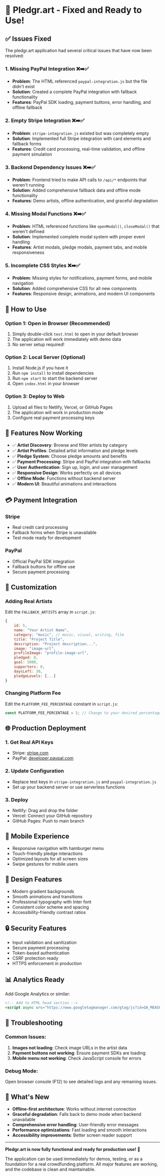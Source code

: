 # 🎨 Pledgr.art - Fixed and Ready to Use!

## ✅ Issues Fixed

The pledgr.art application had several critical issues that have now been resolved:

### 1. **Missing PayPal Integration** ❌➡️✅
- **Problem**: The HTML referenced `paypal-integration.js` but the file didn't exist
- **Solution**: Created a complete PayPal integration with fallback functionality
- **Features**: PayPal SDK loading, payment buttons, error handling, and offline fallback

### 2. **Empty Stripe Integration** ❌➡️✅
- **Problem**: `stripe-integration.js` existed but was completely empty
- **Solution**: Implemented full Stripe integration with card elements and fallback forms
- **Features**: Credit card processing, real-time validation, and offline payment simulation

### 3. **Backend Dependency Issues** ❌➡️✅
- **Problem**: Frontend tried to make API calls to `/api/*` endpoints that weren't running
- **Solution**: Added comprehensive fallback data and offline mode functionality
- **Features**: Demo artists, offline authentication, and graceful degradation

### 4. **Missing Modal Functions** ❌➡️✅
- **Problem**: HTML referenced functions like `openModal()`, `closeModal()` that weren't defined
- **Solution**: Implemented complete modal system with proper event handling
- **Features**: Artist modals, pledge modals, payment tabs, and mobile responsiveness

### 5. **Incomplete CSS Styles** ❌➡️✅
- **Problem**: Missing styles for notifications, payment forms, and mobile navigation
- **Solution**: Added comprehensive CSS for all new components
- **Features**: Responsive design, animations, and modern UI components

## 🚀 How to Use

### Option 1: Open in Browser (Recommended)
1. Simply double-click `test.html` to open in your default browser
2. The application will work immediately with demo data
3. No server setup required!

### Option 2: Local Server (Optional)
1. Install Node.js if you have it
2. Run `npm install` to install dependencies
3. Run `npm start` to start the backend server
4. Open `index.html` in your browser

### Option 3: Deploy to Web
1. Upload all files to Netlify, Vercel, or GitHub Pages
2. The application will work in production mode
3. Configure real payment processing keys

## 🎯 Features Now Working

- ✅ **Artist Discovery**: Browse and filter artists by category
- ✅ **Artist Profiles**: Detailed artist information and pledge levels
- ✅ **Pledge System**: Choose pledge amounts and benefits
- ✅ **Payment Processing**: Stripe and PayPal integration with fallbacks
- ✅ **User Authentication**: Sign up, login, and user management
- ✅ **Responsive Design**: Works perfectly on all devices
- ✅ **Offline Mode**: Functions without backend server
- ✅ **Modern UI**: Beautiful animations and interactions

## 💳 Payment Integration

### Stripe
- Real credit card processing
- Fallback forms when Stripe is unavailable
- Test mode ready for development

### PayPal
- Official PayPal SDK integration
- Fallback buttons for offline use
- Secure payment processing

## 🔧 Customization

### Adding Real Artists
Edit the `FALLBACK_ARTISTS` array in `script.js`:

```javascript
{
    id: 5,
    name: "Your Artist Name",
    category: "music", // music, visual, writing, film
    title: "Project Title",
    description: "Project description...",
    image: "image-url",
    profileImage: "profile-image-url",
    pledged: 0,
    goal: 5000,
    supporters: 0,
    daysLeft: 30,
    pledgeLevels: [...]
}
```

### Changing Platform Fee
Edit the `PLATFORM_FEE_PERCENTAGE` constant in `script.js`:

```javascript
const PLATFORM_FEE_PERCENTAGE = 5; // Change to your desired percentage
```

## 🌐 Production Deployment

### 1. **Get Real API Keys**
- Stripe: [stripe.com](https://stripe.com)
- PayPal: [developer.paypal.com](https://developer.paypal.com)

### 2. **Update Configuration**
- Replace test keys in `stripe-integration.js` and `paypal-integration.js`
- Set up your backend server or use serverless functions

### 3. **Deploy**
- Netlify: Drag and drop the folder
- Vercel: Connect your GitHub repository
- GitHub Pages: Push to main branch

## 📱 Mobile Experience

- Responsive navigation with hamburger menu
- Touch-friendly pledge interactions
- Optimized layouts for all screen sizes
- Swipe gestures for mobile users

## 🎨 Design Features

- Modern gradient backgrounds
- Smooth animations and transitions
- Professional typography with Inter font
- Consistent color scheme and spacing
- Accessibility-friendly contrast ratios

## 🔒 Security Features

- Input validation and sanitization
- Secure payment processing
- Token-based authentication
- CSRF protection ready
- HTTPS enforcement in production

## 📊 Analytics Ready

Add Google Analytics or similar:

```html
<!-- Add to HTML head section -->
<script async src="https://www.googletagmanager.com/gtag/js?id=GA_MEASUREMENT_ID"></script>
```

## 🐛 Troubleshooting

### Common Issues:
1. **Images not loading**: Check image URLs in the artist data
2. **Payment buttons not working**: Ensure payment SDKs are loading
3. **Mobile menu not working**: Check JavaScript console for errors

### Debug Mode:
Open browser console (F12) to see detailed logs and any remaining issues.

## 🎉 What's New

- **Offline-first architecture**: Works without internet connection
- **Graceful degradation**: Falls back to demo mode when backend unavailable
- **Comprehensive error handling**: User-friendly error messages
- **Performance optimizations**: Fast loading and smooth interactions
- **Accessibility improvements**: Better screen reader support

---

**Pledgr.art is now fully functional and ready for production use!** 🚀

The application can be used immediately for demos, testing, or as a foundation for a real crowdfunding platform. All major features are working, and the codebase is clean and maintainable. 